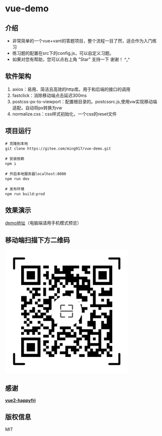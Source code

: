 # vue-demo

## 介绍

- 非常简单的一个vue+vant的答题项目，整个流程一目了然，适合作为入门练习
- 练习题的配置在src下的config.js，可以自定义习题。
- 如果对您有帮助，您可以点右上角 "Star" 支持一下 谢谢！ ^_^



## 软件架构

1.  axios：易用、简洁且高效的http库。用于和后端的接口的调用
2.  fastclick：消除移动端点击延迟300ms
3.  postcss-px-to-viewport：配置根目录的。postcssrc.js,使用vw实现移动端适配，自动将px转换为vw
4.  normalize.css：css样式初始化，一个css的reset文件



## 项目运行

```
# 克隆到本地
git clone https://gitee.com/ming917/vue-demo.git

# 安装依赖
npm i

# 开启本地服务器localhost:8080
npm run dev

# 发布环境
npm run build:prod
```



## 效果演示

[demo地址](https://ming917.gitee.io/vue-demo)（电脑端请用手机模式预览）



## 移动端扫描下方二维码
 
![手机](./public/QRCode.png)



## 感谢

[**vue2-happyfri**](https://github.com/bailicangdu/vue2-happyfri)



## 版权信息

MIT